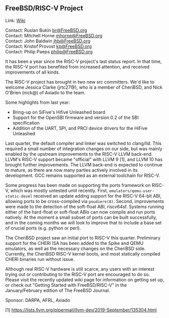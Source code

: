 ## FreeBSD/RISC-V Project ##

Link:	 [Wiki](https://wiki.freebsd.org/riscv)  

Contact: Ruslan Bukin <br@FreeBSD.org>  
Contact: Mitchell Horne <mhorne@FreeBSD.org>  
Contact: John Baldwin <jhb@FreeBSD.org>  
Contact: Kristof Provost <kp@FreeBSD.org>  
Contact: Philip Paeps <philip@FreeBSD.org>  

It has been a year since the RISC-V project's last status report. In that time,
the RISC-V port has benefited from increased attention, and received
improvements of all kinds.

The RISC-V project has brought in two new src committers. We'd like to welcome
Jessica Clarke (jrtc27@), who is a member of CheriBSD, and Nick O'Brien (nick@)
of Axiado to the team.

Some highlights from last year:
 - Bring-up on SiFive's Hifive Unleashed board
 - Support for the OpenSBI firmware and version 0.2 of the SBI specification
 - Addition of the UART, SPI, and PRCI device drivers for the HiFive Unleashed

Last quarter, the default compiler and linker was switched to clang/lld. This
required a small number of integration changes on our side, but was mainly
enabled by the upstream improvements to the RISC-V LLVM back-end. LLVM's RISC-V
support became "official" with LLVM 9 [1], and LLVM 10 has brought further
improvements. The LLVM back-end is expected to continue to mature, as there are
now many parties actively involved in its development. GCC remains supported as
an external toolchain for RISC-V.

Some progress has been made on supporting the ports framework on RISC-V, which
was mostly untested until recently. First,
`emulators/qemu-user-static-devel` received an update adding support for the
RISC-V 64-bit ABI, allowing ports to be cross-compiled via `poudiere(8)`.
Second, improvements were made to the detection of the soft-float ABI,
riscv64sf. Systems running either of the hard-float or soft-float ABIs can now
compile and run ports natively. At the moment a small subset of ports can be
built successfully, and in the coming months we will look to improve that to
include a base set of crucial ports (e.g. python or perl).

The CheriBSD project saw an initial port to RISC-V this quarter. Preliminary
support for the CHERI ISA has been added to the Spike and QEMU emulators, as
well as the necessary changes on the CheriBSD side. Currently, the CheriBSD
RISC-V kernel boots, and most statically compiled CHERI binaries run without
issue.

Although real RISC-V hardware is still scarce, any users with an interest
trying out or contributing to the RISC-V port are encouraged to do so. Please
visit the recently updated wiki page for information on getting set up, or check
out "Getting Started with FreeBSD/RISC-V" in the January/February edition of The
FreeBSD Journal.

Sponsor: DARPA, AFRL, Axiado

[1] https://lists.llvm.org/pipermail/llvm-dev/2019-September/135304.html
